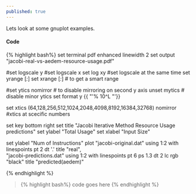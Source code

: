 ```yaml
---
published: true
---
```


Lets look at some gnuplot examples.

#### Code
{% highlight bash%}
set terminal pdf enhanced linewidth 2
set output "jacobi-real-vs-aedem-resource-usage.pdf"

#set logscale y
#set logscale x
set log xy           #set logscale at the same time
set yrange [*:*]
set xrange [*:*]     # to get a smart range

#set ytics nomirror  # to disable mirroring on second y axis
unset mytics         # disable minor ytics
set format y {{ "\'% 10^L "\'}}


set xtics (64,128,256,512,1024,2048,4098,8192,16384,32768) nomirror #xtics at scecific numbers

set key bottom right
set title "Jacobi Iterative Method Resource Usage predictions"
set ylabel "Total Usage"
set xlabel "Input Size"

set ylabel "Num of Instructions"
plot "jacobi-original.dat" using 1:2 with linespoints pt 2 dt '.' title "real",\
 "jacobi-predictions.dat" using 1:2 with linespoints pt 6 ps 1.3 dt 2 lc rgb "black" title "predicted(aedem)"

{% endhighlight %}


<blockquote> {% highlight bash%} code goes here {% endhighlight %} </blockquote>

